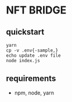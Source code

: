 # NFT BRIDGE

## quickstart

```
yarn
cp -v .env{-sample,}
echo update .env file
node index.js
```

## requirements

- npm, node, yarn
